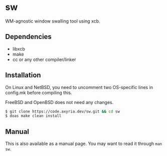 # sw

WM-agnostic window swalling tool using xcb.

## Dependencies

-   libxcb
-   make
-   cc or any other compiler/linker

## Installation

On Linux and NetBSD, you need to uncomment two OS-specific lines in config.mk before
compiling this.

FreeBSD and OpenBSD does not need any changes.

```sh
$ git clone https://code.axyria.dev/sw.git && cd sw
$ doas make clean install
```

## Manual

This is also available as a manual page. You may want to read it through `man sw`.
